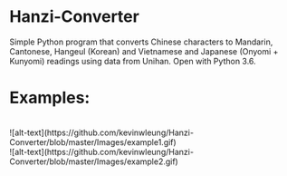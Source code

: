 # Hanzi-Converter
Simple Python program that converts Chinese characters to Mandarin, Cantonese, Hangeul (Korean) and Vietnamese and Japanese (Onyomi + Kunyomi) readings using data from Unihan. Open with Python 3.6.

# Examples:
<br>
![alt-text](https://github.com/kevinwleung/Hanzi-Converter/blob/master/Images/example1.gif)
<br>
![alt-text](https://github.com/kevinwleung/Hanzi-Converter/blob/master/Images/example2.gif)
